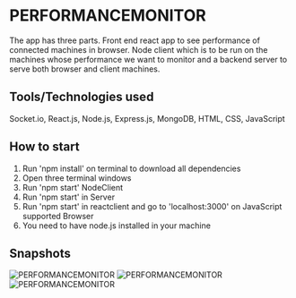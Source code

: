 # PERFORMANCEMONITOR

The app has three parts. Front end react app to see performance of connected machines in browser. Node client which is to be run on the machines whose performance we want to monitor and a backend server to serve both browser and client machines.

## Tools/Technologies used
Socket.io, React.js, Node.js, Express.js, MongoDB, HTML, CSS, JavaScript

## How to start
1. Run 'npm install' on terminal to download all dependencies 
2. Open three terminal windows
3. Run 'npm start' NodeClient
4. Run 'npm start' in Server
5. Run 'npm start' in reactclient and go to 'localhost:3000' on JavaScript supported Browser
6. You need to have node.js installed in your machine

## Snapshots

![PERFORMANCEMONITOR](https://github.com/SaiAnveshKanchi/Images/blob/main/Screenshot%202021-05-28%20at%204.57.58%20PM.png?raw=true)
![PERFORMANCEMONITOR](https://github.com/SaiAnveshKanchi/Images/blob/main/Screenshot%202021-05-28%20at%204.58.33%20PM.png?raw=true)
![PERFORMANCEMONITOR](https://github.com/SaiAnveshKanchi/Images/blob/main/Screenshot%202021-05-28%20at%205.00.18%20PM.png?raw=true)

